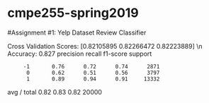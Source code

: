 # cmpe255-spring2019
#Assignment #1: Yelp Dataset Review Classifier

Cross Validation Scores:  [0.82105895 0.82266472 0.82223889] \n
Accuracy: 0.827
             precision    recall  f1-score   support

         -1       0.76      0.72      0.74      2871
          0       0.62      0.51      0.56      3797
          1       0.89      0.94      0.91     13332

avg / total       0.82      0.83      0.82     20000
